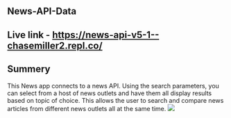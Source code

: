 ## News-API-Data
## Live link - https://news-api-v5-1--chasemiller2.repl.co/
## Summery
This News app connects to a news API. Using the search parameters, you can select from a host of news outlets and have them all display results based on topic of choice. This allows the user to search and compare news articles from different news outlets all at the same time.
![](https://i.imgur.com/tdAjMZX.png)

